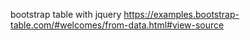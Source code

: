 
bootstrap table with jquery
https://examples.bootstrap-table.com/#welcomes/from-data.html#view-source
